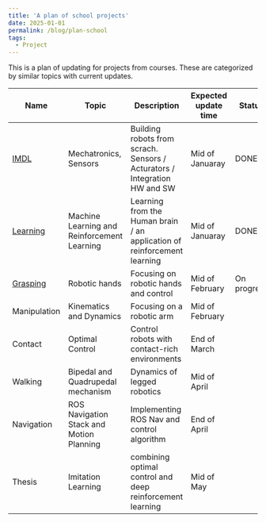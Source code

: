 ```yaml
---
title: 'A plan of school projects'
date: 2025-01-01
permalink: /blog/plan-school
tags:
  - Project
---
```


This is a plan of updating for projects from courses. These are categorized by similar topics with current updates.

| Name | Topic | Description | Expected update time | Status |
|---|---|---|---|---|
| [IMDL](https://mars-hss.github.io/course-project/imdl) | Mechatronics, Sensors | Building robots from scrach. Sensors / Acturators / Integration HW and SW | Mid of Januaray | DONE |
| [Learning](https://mars-hss.github.io/course-project/learning) | Machine Learning and Reinforcement Learning | Learning from the Human brain / an application of reinforcement learning | Mid of Januaray | DONE |
| [Grasping](https://mars-hss.github.io/course-project/grasping) | Robotic hands | Focusing on robotic hands and control | Mid of February | On progress |
| Manipulation | Kinematics and Dynamics | Focusing on a robotic arm | Mid of February |  |
| Contact | Optimal Control | Control robots with contact-rich environments | End of March |  |
| Walking | Bipedal and Quadrupedal mechanism | Dynamics of legged robotics | Mid of April |  |
| Navigation | ROS Navigation Stack and Motion Planning | Implementing ROS Nav and control algorithm | End of April |  |
| Thesis | Imitation Learning | combining optimal control and deep reinforcement learning | Mid of May |  |